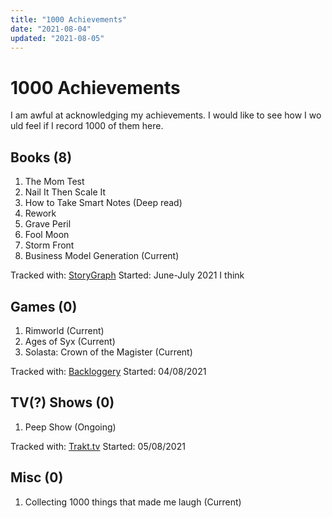 ```yaml
---
title: "1000 Achievements"
date: "2021-08-04"
updated: "2021-08-05"
---
```


# 1000 Achievements

I am awful at acknowledging my achievements. I would like to see how I would feel if I record 1000 of them here.

## Books (8)
1. The Mom Test 
2. Nail It Then Scale It 
3. How to Take Smart Notes (Deep read)
4. Rework
5. Grave Peril
6. Fool Moon
7. Storm Front
8. Business Model Generation (Current)

Tracked with: [StoryGraph](https://app.thestorygraph.com/profile/identityphobe)
Started: June-July 2021 I think

## Games (0)

1. Rimworld (Current)
2. Ages of Syx (Current)
3. Solasta: Crown of the Magister (Current)

Tracked with: [Backloggery](https://backloggery.com/identityphobe)
Started: 04/08/2021

## TV(?) Shows (0)
1. Peep Show (Ongoing)

Tracked with: [Trakt.tv]()
Started: 05/08/2021

## Misc (0)
1. Collecting 1000 things that made me laugh (Current)